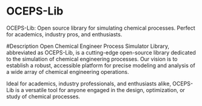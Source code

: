 # OCEPS-Lib
OCEPS-Lib: Open source library for simulating chemical processes. Perfect for academics, industry pros, and enthusiasts.

#Description
Open Chemical Engineer Process Simulator Library, abbreviated as OCEPS-Lib, is a cutting-edge open-source library dedicated to the simulation of chemical engineering processes. Our vision is to establish a robust, accessible platform for precise modeling and analysis of a wide array of chemical engineering operations.

Ideal for academics, industry professionals, and enthusiasts alike, OCEPS-Lib is a versatile tool for anyone engaged in the design, optimization, or study of chemical processes.
